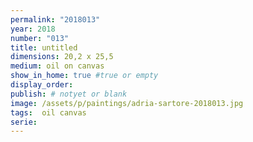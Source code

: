 ```yaml
---
permalink: "2018013"
year: 2018
number: "013"
title: untitled
dimensions: 20,2 x 25,5
medium: oil on canvas
show_in_home: true #true or empty
display_order: 
publish: # notyet or blank
image: /assets/p/paintings/adria-sartore-2018013.jpg
tags:  oil canvas
serie:
---
```

